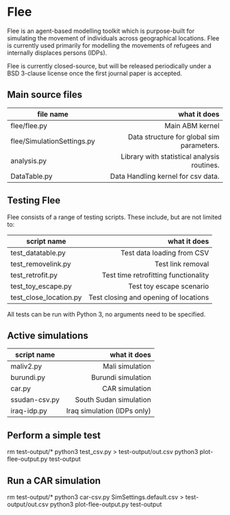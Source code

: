 # Flee

Flee is an agent-based modelling toolkit which is purpose-built for simulating the movement of individuals across geographical locations. Flee is currently used primarily for modelling the movements of refugees and internally displaces persons (IDPs).

Flee is currently closed-source, but will be released periodically under a BSD 3-clause license once the first journal paper is accepted.

## Main source files

| file name                  | what it does                                |
| -------------------------- | -------------------------------------------:| 
| flee/flee.py               | Main ABM kernel                             |
| flee/SimulationSettings.py | Data structure for global sim parameters.   |
| analysis.py                | Library with statistical analysis routines. |
| DataTable.py               | Data Handling kernel for csv data.          |


## Testing Flee

Flee consists of a range of testing scripts. These include, but are not limited to:

| script name          | what it does                         |
| -------------------- | ------------------------------------:| 
| test\_datatable.py   | Test data loading from CSV           |
| test\_removelink.py  | Test link removal                    |
| test\_retrofit.py    | Test time retrofitting functionality |
| test\_toy\_escape.py | Test toy escape scenario             |
| test\_close\_location.py | Test closing and opening of locations  |

All tests can be run with Python 3, no arguments need to be specified.

## Active simulations


| script name         | what it does                         |
| ------------------- | ------------------------------------:| 
| maliv2.py           | Mali simulation                      |
| burundi.py          | Burundi simulation                   |
| car.py              | CAR simulation                       |
| ssudan-csv.py       | South Sudan simulation               |
| iraq-idp.py         | Iraq simulation (IDPs only)          |

## Perform a simple test

rm test-output/*
python3 test_csv.py > test-output/out.csv
python3 plot-flee-output.py test-output

## Run a CAR simulation

rm test-output/*
python3 car-csv.py SimSettings.default.csv > test-output/out.csv
python3 plot-flee-output.py test-output
